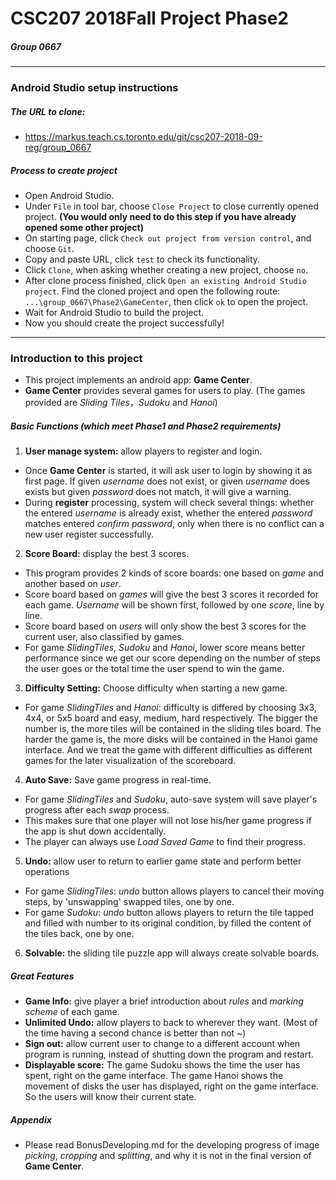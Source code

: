 # CSC207 2018Fall Project Phase2
##### Group 0667
---
### Android Studio setup instructions
##### The URL to clone:
 - https://markus.teach.cs.toronto.edu/git/csc207-2018-09-reg/group_0667 
##### Process to create project
 - Open Android Studio.
 - Under `File` in tool bar, choose `Close Project` to close currently opened project. __(You would only need to do this step if you have already opened some other project)__
 - On starting page, click `Check out project from version control`, and choose `Git`.
 - Copy and paste URL, click `test` to check its functionality.
 - Click `Clone`, when asking whether creating a new project, choose `no`.
 - After clone process finished, click `Open an existing Android Studio project`. Find the cloned project and open the following route: `...\group_0667\Phase2\GameCenter`, then click `ok` to open the project.
 - Wait for Android Studio to build the project.
 - Now you should create the project successfully!
---
### Introduction to this project
 - This project implements an android app: __Game Center__.
 - __Game Center__ provides several games for users to play. 
   (The games provided are _Sliding Tiles_，_Sudoku_ and  _Hanoi_)
##### Basic Functions (which meet Phase1 and Phase2 requirements)
1. __User manage system:__ allow players to register and login.
 - Once __Game Center__ is started, it will ask user to login by showing it as first page. If given _username_ does not exist, or given _username_ does exists but given _password_ does not match, it will give a warning.
 - During __register__ processing, system will check several things: whether the entered _username_ is already exist, whether the entered _password_ matches entered _confirm password_, only when there is no conflict can a new user register successfully.
2. __Score Board:__ display the best 3 scores.
 - This program provides 2 kinds of score boards: one based on _game_ and another based on _user_.
 - Score board based on _games_ will give the best 3 scores it recorded for each game. _Username_ will be shown first, followed by one _score_, line by line.
 - Score board based on _users_ will only show the best 3 scores for the current user, also classified by games.
 - For game _SlidingTiles_, _Sudoku_ and _Hanoi_, lower score means better performance since we get our score depending on the number of steps the user goes or the total time the user spend to win the game.
3. __Difficulty Setting:__ Choose difficulty when starting a new game.
 - For game _SlidingTiles_ and _Hanoi_: difficulty is differed by choosing 3x3, 4x4, or 5x5 board and easy, medium, hard respectively. The bigger the number is, the more tiles will be contained in the sliding tiles board. The harder the game is, the more disks will be contained in the Hanoi game interface. And we treat the game with different difficulties as different games for the later visualization of the scoreboard.
4. __Auto Save:__ Save game progress in real-time.
 - For game _SlidingTiles_ and _Sudoku_, auto-save system will save player's progress after each _swap_ process.
 - This makes sure that one player will not lose his/her game progress if the app is shut down accidentally.
 - The player can always use _Load Saved Game_ to find their progress.
5. __Undo:__ allow user to return to earlier game state and perform better operations
 - For game _SlidingTiles_: _undo_ button allows players to cancel their moving steps, by 'unswapping' swapped tiles, one by one.
 - For game _Sudoku_: _undo_ button allows players to return the tile tapped and filled with number to its original condition, by filled the content of the tiles back, one by one.
6. __Solvable:__ the sliding tile puzzle app will always create solvable boards.
##### Great Features
 - __Game Info:__ give player a brief introduction about _rules_ and _marking scheme_ of each game.
 - __Unlimited Undo:__ allow players to back to wherever they want.
   (Most of the time having a second chance is better than not ~)
 - __Sign out:__ allow current user to change to a different account when program is running, instead of shutting down the program and restart.
 - __Displayable score:__ The game Sudoku shows the time the user has spent, right on the game interface. The game Hanoi shows the movement of disks the user has displayed, right on the game interface. So the users will know their current state.
##### Appendix
 - Please read BonusDeveloping.md for the developing progress of image _picking_, _cropping_ and _splitting_, and why it is not in the final version of __Game Center__.
